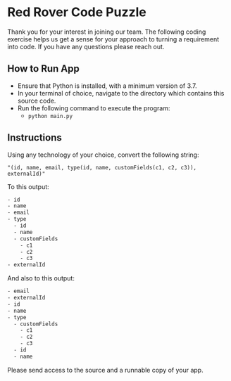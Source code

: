 # Red Rover Code Puzzle

Thank you for your interest in joining our team.  The following coding exercise helps us get a sense for your approach to turning a requirement into code. If you have any questions please reach out.

## How to Run App

* Ensure that Python is installed, with a minimum version of 3.7.
* In your terminal of choice, navigate to the directory which contains this source code.
* Run the following command to execute the program:
  * `python main.py`

## Instructions

Using any technology of your choice, convert the following string: 

`"(id, name, email, type(id, name, customFields(c1, c2, c3)), externalId)"`

To this output:

```cmd
- id
- name
- email
- type
  - id
  - name
  - customFields
    - c1
    - c2
    - c3
- externalId
```

And also to this output:

```cmd
- email
- externalId
- id
- name
- type
  - customFields
    - c1
    - c2
    - c3
  - id
  - name
```

Please send access to the source and a runnable copy of your app. 
